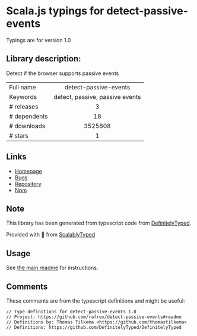 
# Scala.js typings for detect-passive-events

Typings are for version 1.0

## Library description:
Detect if the browser supports passive events

|                    |                 |
| ------------------ | :-------------: |
| Full name          | detect-passive-events |
| Keywords           | detect, passive, passive events |
| # releases         | 3 |
| # dependents       | 18 |
| # downloads        | 3525808 |
| # stars            | 1 |

## Links
- [Homepage](https://github.com/rafrex/detect-passive-events#readme)
- [Bugs](https://github.com/rafrex/detect-passive-events/issues)
- [Repository](https://github.com/rafrex/detect-passive-events)
- [Npm](https://www.npmjs.com/package/detect-passive-events)
    


## Note
This library has been generated from typescript code from [DefinitelyTyped](https://definitelytyped.org).

Provided with :purple_heart: from [ScalablyTyped](https://github.com/oyvindberg/ScalablyTyped)

## Usage
See [the main readme](../../readme.md) for instructions.

## Comments

These comments are from the typescript definitions and might be useful:
```
// Type definitions for detect-passive-events 1.0
// Project: https://github.com/rafrex/detect-passive-events#readme
// Definitions by: Thomas Tilkema <https://github.com/thomastilkema>
// Definitions: https://github.com/DefinitelyTyped/DefinitelyTyped

```

